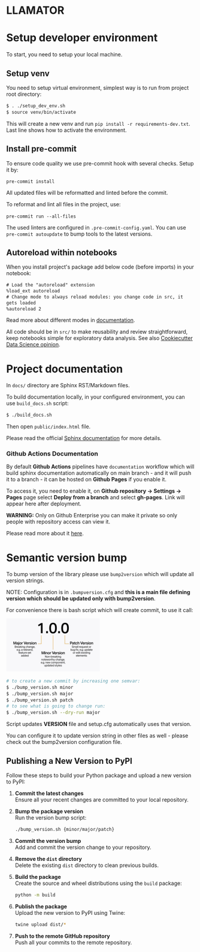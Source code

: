 # LLAMATOR

# Setup developer environment

To start, you need to setup your local machine.

## Setup venv

You need to setup virtual environment, simplest way is to run from project root directory:

```bash
$ . ./setup_dev_env.sh
$ source venv/bin/activate
```
This will create a new venv and run `pip install -r requirements-dev.txt`.
Last line shows how to activate the environment.

## Install pre-commit

To ensure code quality we use pre-commit hook with several checks. Setup it by:

```
pre-commit install
```

All updated files will be reformatted and linted before the commit.

To reformat and lint all files in the project, use:

`pre-commit run --all-files`

The used linters are configured in `.pre-commit-config.yaml`. You can use `pre-commit autoupdate` to bump tools to the latest versions.

## Autoreload within notebooks

When you install project's package add below code (before imports) in your notebook:
```
# Load the "autoreload" extension
%load_ext autoreload
# Change mode to always reload modules: you change code in src, it gets loaded
%autoreload 2
```
Read more about different modes in [documentation](https://ipython.org/ipython-doc/3/config/extensions/autoreload.html).

All code should be in `src/` to make reusability and review straightforward, keep notebooks simple for exploratory data analysis.
See also [Cookiecutter Data Science opinion](https://drivendata.github.io/cookiecutter-data-science/#notebooks-are-for-exploration-and-communication).
# Project documentation

In `docs/` directory are Sphinx RST/Markdown files.

To build documentation locally, in your configured environment, you can use `build_docs.sh` script:

```bash
$ ./build_docs.sh
```

Then open `public/index.html` file.

Please read the official [Sphinx documentation](https://www.sphinx-doc.org/en/master/) for more details.


### Github Actions Documentation

By default **Github Actions** pipelines have `documentation` workflow which will build sphinx documentation automatically on main branch - and it will push it to a branch - it can be hosted on **Github Pages** if you enable it.

To access it, you need to enable it, on **Github repository -> Settings -> Pages** page select **Deploy from a branch** and select **gh-pages**. Link will appear here after deployment.

**WARNING:** Only on Github Enterprise you can make it private so only people with repository access can view it.

Please read more about it [here](https://docs.github.com/en/pages/quickstart).
# Semantic version bump

To bump version of the library please use `bump2version` which will update all version strings.

NOTE: Configuration is in `.bumpversion.cfg` and **this is a main file defining version which should be updated only with bump2version**.

For convenience there is bash script which will create commit, to use it call:

<img src="assets/img.png" alt="img" width="250"/>

```bash
# to create a new commit by increasing one semvar:
$ ./bump_version.sh minor
$ ./bump_version.sh major
$ ./bump_version.sh patch
# to see what is going to change run:
$ ./bump_version.sh --dry-run major
```
Script updates **VERSION** file and setup.cfg automatically uses that version.

You can configure it to update version string in other files as well - please check out the bump2version configuration file.

## Publishing a New Version to PyPI

Follow these steps to build your Python package and upload a new version to PyPI:

1. **Commit the latest changes**  
   Ensure all your recent changes are committed to your local repository.

2. **Bump the package version**  
   Run the version bump script:
   ```bash
   ./bump_version.sh {minor/major/patch}
   ```

3. **Commit the version bump**  
   Add and commit the version change to your repository.

4. **Remove the `dist` directory**  
   Delete the existing `dist` directory to clean previous builds.

5. **Build the package**  
   Create the source and wheel distributions using the `build` package:
   ```bash
   python -m build
   ```

6. **Publish the package**  
   Upload the new version to PyPI using Twine:
   ```bash
   twine upload dist/*
   ```

7. **Push to the remote GitHub repository**  
   Push all your commits to the remote repository.